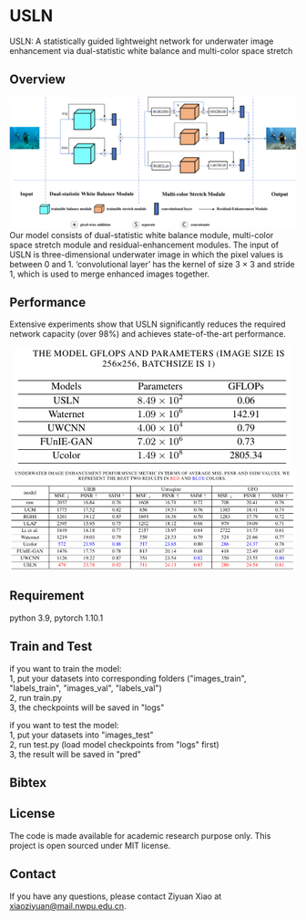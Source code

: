 # USLN
USLN: A statistically guided lightweight network for underwater image enhancement via dual-statistic white balance and multi-color space stretch

## Overview
<div align=center><img src="imgs/overview.png"></div>
Our model consists of dual-statistic white balance module, multi-color space stretch module and residual-enhancement modules. The input of USLN is three-dimensional underwater image in which the pixel values is between 0 and 1. ‘convolutional layer’ has the kernel of size 3 × 3 and stride 1, which is used to merge enhanced images together.

## Performance
Extensive experiments show that USLN significantly reduces the required network capacity (over 98%) and achieves state-of-the-art performance.
<div align=center><img src="imgs/table2.png"></div>
<div align=center><img src="imgs/table1.png"></div>

## Requirement
python 3.9, pytorch 1.10.1 

## Train and Test
if you want to train the model:\
1, put your datasets into corresponding folders ("images_train", "labels_train", "images_val", "labels_val")\
2, run train.py\
3, the checkpoints will be saved in "logs"

if you want to test the model:\
1, put your datasets into "images_test"\
2, run test.py (load model checkpoints from "logs" first)\
3, the result will be saved in "pred"

## Bibtex

## License
The code is made available for academic research purpose only. This project is open sourced under MIT license.

## Contact
If you have any questions, please contact Ziyuan Xiao at xiaoziyuan@mail.nwpu.edu.cn.
